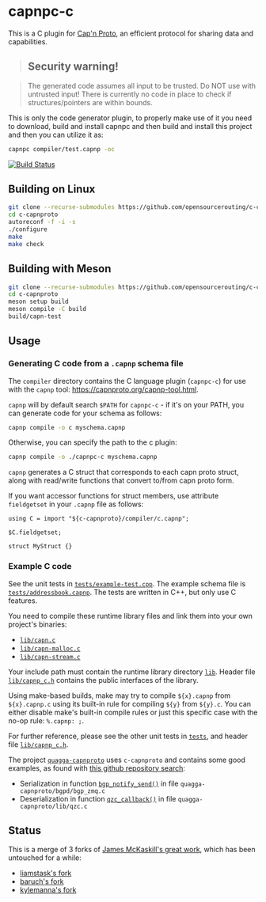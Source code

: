 capnpc-c
========

This is a C plugin for [Cap'n Proto](http://kentonv.github.io/capnproto), an
efficient protocol for sharing data and capabilities.

> ## Security warning!

> The generated code assumes all input to be trusted. Do NOT use with
> untrusted input! There is currently no code in place to check if
> structures/pointers are within bounds.

This is only the code generator plugin, to properly make use of it you
need to download, build and install capnpc and then build and install
this project and then you can utilize it as:

```sh
capnpc compiler/test.capnp -oc
```

[![Build Status](https://travis-ci.org/opensourcerouting/c-capnproto.svg?branch=master)](https://travis-ci.org/opensourcerouting/c-capnproto)

## Building on Linux

```sh
git clone --recurse-submodules https://github.com/opensourcerouting/c-capnproto
cd c-capnproto
autoreconf -f -i -s
./configure
make
make check
```

## Building with Meson

```sh
git clone --recurse-submodules https://github.com/opensourcerouting/c-capnproto
cd c-capnproto
meson setup build
meson compile -C build
build/capn-test
```

## Usage

### Generating C code from a `.capnp` schema file

The `compiler` directory contains the C language plugin (`capnpc-c`) for use with the `capnp` tool: https://capnproto.org/capnp-tool.html.

`capnp` will by default search `$PATH` for `capnpc-c` - if it's on your PATH, you can generate code for your schema as follows:

```sh
capnp compile -o c myschema.capnp
```

Otherwise, you can specify the path to the c plugin:

```sh
capnp compile -o ./capnpc-c myschema.capnp
```

`capnp` generates a C struct that corresponds to each capn proto struct, along with read/write functions that convert to/from capn proto form.

If you want accessor functions for struct members, use attribute  `fieldgetset` in your `.capnp` file as follows:

```capnp
using C = import "${c-capnproto}/compiler/c.capnp";

$C.fieldgetset;

struct MyStruct {}
```

### Example C code

See the unit tests in [`tests/example-test.cpp`](tests/example-test.cpp).
The example schema file is [`tests/addressbook.capnp`](tests/addressbook.capnp).
The tests are written in C++, but only use C features.

You need to compile these runtime library files and link them into your own project's binaries:

* [`lib/capn.c`](lib/capn.c)
* [`lib/capn-malloc.c`](lib/capn-malloc.c)
* [`lib/capn-stream.c`](lib/capn-stream.c)

Your include path must contain the runtime library directory
[`lib`](lib). Header file [`lib/capnp_c.h`](lib/capnp_c.h) contains
the public interfaces of the library.

Using make-based builds, make may try to compile `${x}.capnp` from
`${x}.capnp.c` using its built-in rule for compiling `${y}` from
`${y}.c`. You can either disable make's built-in compile rules or just
this specific case with the no-op rule: `%.capnp: ;`.

For further reference, please see the other unit tests in [`tests`](tests), and header file [`lib/capnp_c.h`](lib/capnp_c.h).

The project [`quagga-capnproto`](https://github.com/opensourcerouting/quagga-capnproto) uses `c-capnproto` and contains some good examples, as found with [this github repository search](https://github.com/opensourcerouting/quagga-capnproto/search?utf8=%E2%9C%93&q=capn&type=):

* Serialization in function [`bgp_notify_send()`](https://github.com/opensourcerouting/quagga-capnproto/blob/27061648f3418fac0d217b16a46add534343e841/bgpd/bgp_zmq.c#L81-L96) in file `quagga-capnproto/bgpd/bgp_zmq.c`
* Deserialization in function [`qzc_callback()`](https://github.com/opensourcerouting/quagga-capnproto/blob/27061648f3418fac0d217b16a46add534343e841/lib/qzc.c#L249-L257) in file `quagga-capnproto/lib/qzc.c`

## Status

This is a merge of 3 forks of [James McKaskill's great
work](https://github.com/jmckaskill/c-capnproto), which has been untouched for
a while:

- [liamstask's fork](https://github.com/liamstask/c-capnproto)
- [baruch's fork](https://github.com/baruch/c-capnproto)
- [kylemanna's fork](https://github.com/kylemanna/c-capnproto)
